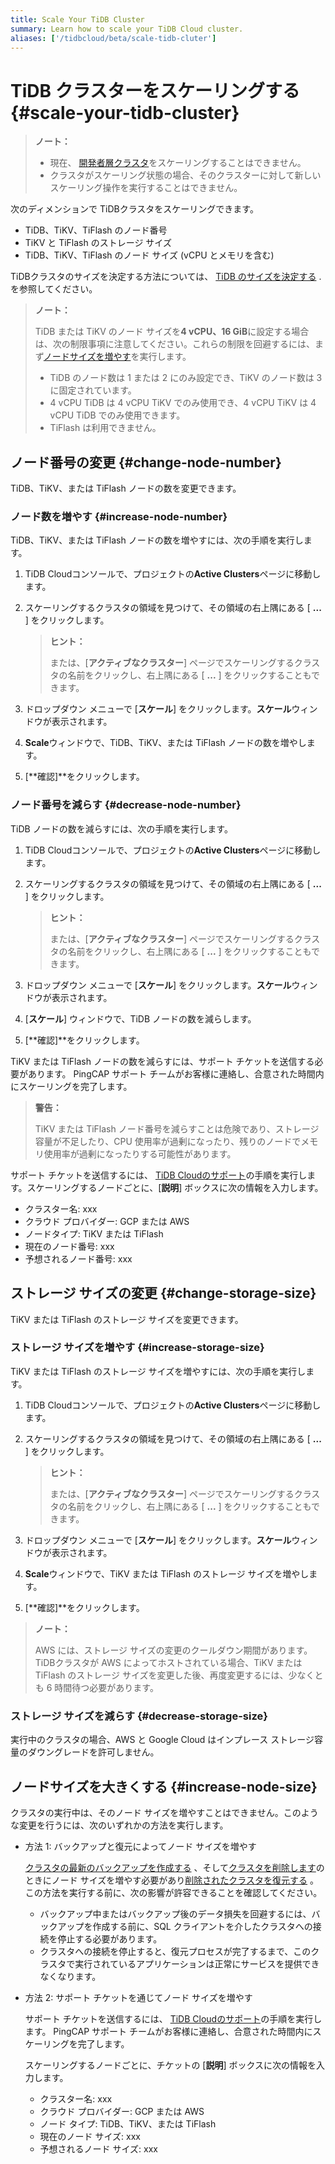 ```yaml
---
title: Scale Your TiDB Cluster
summary: Learn how to scale your TiDB Cloud cluster.
aliases: ['/tidbcloud/beta/scale-tidb-cluter']
---
```


# TiDB クラスターをスケーリングする {#scale-your-tidb-cluster}

> **ノート：**
>
> -   現在、 [開発者層クラスタ](/tidb-cloud/select-cluster-tier.md#developer-tier)をスケーリングすることはできません。
> -   クラスタがスケーリング状態の場合、そのクラスターに対して新しいスケーリング操作を実行することはできません。

次のディメンションで TiDBクラスタをスケーリングできます。

-   TiDB、TiKV、TiFlash のノード番号
-   TiKV と TiFlash のストレージ サイズ
-   TiDB、TiKV、TiFlash のノード サイズ (vCPU とメモリを含む)

TiDBクラスタのサイズを決定する方法については、 [TiDB のサイズを決定する](/tidb-cloud/size-your-cluster.md) . を参照してください。

> **ノート：**
>
> TiDB または TiKV のノード サイズを**4 vCPU、16 GiB**に設定する場合は、次の制限事項に注意してください。これらの制限を回避するには、まず[ノードサイズを増やす](#increase-node-size)を実行します。
>
> -   TiDB のノード数は 1 または 2 にのみ設定でき、TiKV のノード数は 3 に固定されています。
> -   4 vCPU TiDB は 4 vCPU TiKV でのみ使用でき、4 vCPU TiKV は 4 vCPU TiDB でのみ使用できます。
> -   TiFlash は利用できません。

## ノード番号の変更 {#change-node-number}

TiDB、TiKV、または TiFlash ノードの数を変更できます。

### ノード数を増やす {#increase-node-number}

TiDB、TiKV、または TiFlash ノードの数を増やすには、次の手順を実行します。

1.  TiDB Cloudコンソールで、プロジェクトの**Active Clusters**ページに移動します。

2.  スケーリングするクラスタの領域を見つけて、その領域の右上隅にある [ **...** ] をクリックします。

    > **ヒント：**
    >
    > または、[**アクティブなクラスター**] ページでスケーリングするクラスタの名前をクリックし、右上隅にある [ <strong>...</strong> ] をクリックすることもできます。

3.  ドロップダウン メニューで [**スケール**] をクリックします。<strong>スケール</strong>ウィンドウが表示されます。

4.  **Scale**ウィンドウで、TiDB、TiKV、または TiFlash ノードの数を増やします。

5.  [**確認]**をクリックします。

### ノード番号を減らす {#decrease-node-number}

TiDB ノードの数を減らすには、次の手順を実行します。

1.  TiDB Cloudコンソールで、プロジェクトの**Active Clusters**ページに移動します。

2.  スケーリングするクラスタの領域を見つけて、その領域の右上隅にある [ **...** ] をクリックします。

    > **ヒント：**
    >
    > または、[**アクティブなクラスター**] ページでスケーリングするクラスタの名前をクリックし、右上隅にある [ <strong>...</strong> ] をクリックすることもできます。

3.  ドロップダウン メニューで [**スケール**] をクリックします。<strong>スケール</strong>ウィンドウが表示されます。

4.  [**スケール**] ウィンドウで、TiDB ノードの数を減らします。

5.  [**確認]**をクリックします。

TiKV または TiFlash ノードの数を減らすには、サポート チケットを送信する必要があります。 PingCAP サポート チームがお客様に連絡し、合意された時間内にスケーリングを完了します。

> **警告：**
>
> TiKV または TiFlash ノード番号を減らすことは危険であり、ストレージ容量が不足したり、CPU 使用率が過剰になったり、残りのノードでメモリ使用率が過剰になったりする可能性があります。

サポート チケットを送信するには、 [TiDB Cloudのサポート](/tidb-cloud/tidb-cloud-support.md)の手順を実行します。スケーリングするノードごとに、[**説明**] ボックスに次の情報を入力します。

-   クラスター名: xxx
-   クラウド プロバイダー: GCP または AWS
-   ノードタイプ: TiKV または TiFlash
-   現在のノード番号: xxx
-   予想されるノード番号: xxx

## ストレージ サイズの変更 {#change-storage-size}

TiKV または TiFlash のストレージ サイズを変更できます。

### ストレージ サイズを増やす {#increase-storage-size}

TiKV または TiFlash のストレージ サイズを増やすには、次の手順を実行します。

1.  TiDB Cloudコンソールで、プロジェクトの**Active Clusters**ページに移動します。

2.  スケーリングするクラスタの領域を見つけて、その領域の右上隅にある [ **...** ] をクリックします。

    > **ヒント：**
    >
    > または、[**アクティブなクラスター**] ページでスケーリングするクラスタの名前をクリックし、右上隅にある [ <strong>...</strong> ] をクリックすることもできます。

3.  ドロップダウン メニューで [**スケール**] をクリックします。<strong>スケール</strong>ウィンドウが表示されます。

4.  **Scale**ウィンドウで、TiKV または TiFlash のストレージ サイズを増やします。

5.  [**確認]**をクリックします。

> **ノート：**
>
> AWS には、ストレージ サイズの変更のクールダウン期間があります。 TiDBクラスタが AWS によってホストされている場合、TiKV または TiFlash のストレージ サイズを変更した後、再度変更するには、少なくとも 6 時間待つ必要があります。

### ストレージ サイズを減らす {#decrease-storage-size}

実行中のクラスタの場合、AWS と Google Cloud はインプレース ストレージ容量のダウングレードを許可しません。

## ノードサイズを大きくする {#increase-node-size}

クラスタの実行中は、そのノード サイズを増やすことはできません。このような変更を行うには、次のいずれかの方法を実行します。

-   方法 1: バックアップと復元によってノード サイズを増やす

    [クラスタの最新のバックアップを作成する](/tidb-cloud/backup-and-restore.md#manual-backup) 、そして[クラスタを削除します](/tidb-cloud/delete-tidb-cluster.md)のときにノード サイズを増やす必要があり[削除されたクラスタを復元する](/tidb-cloud/backup-and-restore.md#restore-a-deleted-cluster) 。この方法を実行する前に、次の影響が許容できることを確認してください。

    -   バックアップ中またはバックアップ後のデータ損失を回避するには、バックアップを作成する前に、SQL クライアントを介したクラスタへの接続を停止する必要があります。
    -   クラスタへの接続を停止すると、復元プロセスが完了するまで、このクラスタで実行されているアプリケーションは正常にサービスを提供できなくなります。

-   方法 2: サポート チケットを通じてノード サイズを増やす

    サポート チケットを送信するには、 [TiDB Cloudのサポート](/tidb-cloud/tidb-cloud-support.md)の手順を実行します。 PingCAP サポート チームがお客様に連絡し、合意された時間内にスケーリングを完了します。

    スケーリングするノードごとに、チケットの [**説明**] ボックスに次の情報を入力します。

    -   クラスター名: xxx
    -   クラウド プロバイダー: GCP または AWS
    -   ノード タイプ: TiDB、TiKV、または TiFlash
    -   現在のノード サイズ: xxx
    -   予想されるノード サイズ: xxx
